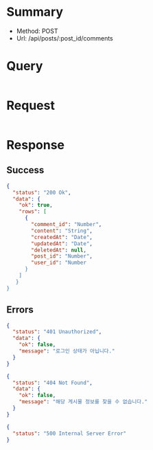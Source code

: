 # Summary

- Method: POST
- Url: /api/posts/:post_id/comments

# Query

```sql

```

# Request

```json

```

# Response

## Success

```json
{
  "status": "200 Ok",
  "data": {
    "ok": true,
    "rows": [
      {
        "comment_id": "Number",
        "content": "String",
        "createdAt": "Date",
        "updatedAt": "Date",
        "deletedAt": null,
        "post_id": "Number",
        "user_id": "Number
      }
    ]
   }
}
```

## Errors

```json
{
  "status": "401 Unauthorized",
  "data": {
    "ok": false,
    "message": "로그인 상태가 아닙니다."
  }
}
```

```json
{
  "status": "404 Not Found",
  "data": {
    "ok": false,
    "message": "해당 게시물 정보를 찾을 수 없습니다."
  }
}
```

```json
{
  "status": "500 Internal Server Error"
}
```
